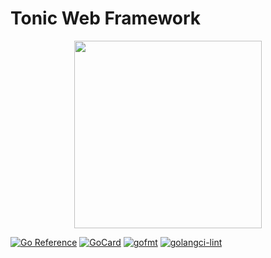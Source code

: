 
# Tonic Web Framework

<p align="center">
  <img src="https://raw.githubusercontent.com/fumeapp/skele/main/skele.jpg" width="300" />
</p>

[![Go Reference][1]][2]
[![GoCard][3]][4]
[![gofmt](https://github.com/fumeapp/tonic/actions/workflows/format.yml/badge.svg)](https://github.com/fumeapp/tonic/actions/workflows/format.yml)
[![golangci-lint](https://github.com/fumeapp/tonic/actions/workflows/lint.yml/badge.svg)](https://github.com/fumeapp/tonic/actions/workflows/lint.yml)

[1]: https://pkg.go.dev/badge/github.com/fumeapp/tonic.svg
[2]: https://pkg.go.dev/github.com/fumeapp/tonic
[3]: https://goreportcard.com/badge/github.com/fumeapp/tonic
[4]: https://goreportcard.com/report/github.com/fumeapp/tonic